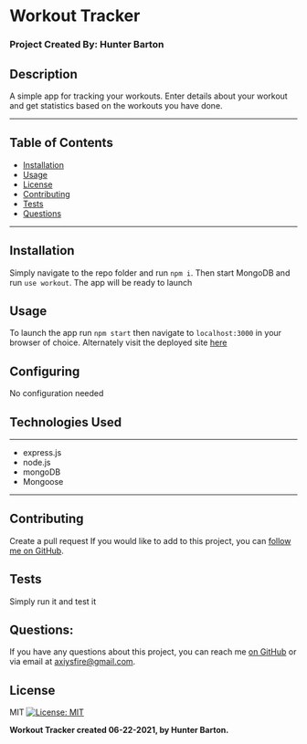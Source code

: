 
#  Workout Tracker

### Project Created By: Hunter Barton
## **Description**
A simple app for tracking your workouts. Enter details about your workout and get statistics based on the workouts you have done.  
  
***
## **Table of Contents**
* [Installation](#installation)
* [Usage](#usage)
* [License](#license) 
* [Contributing](#contributing)
* [Tests](#tests)
* [Questions](#questions)
***
  
## Installation 
Simply navigate to the repo folder and run `npm i`. Then start MongoDB and run `use workout`. The app will be ready to launch

  
## Usage
To launch the app run `npm start` then navigate to `localhost:3000` in your browser of choice. Alternately visit the deployed site [here]()

  
## Configuring
No configuration needed


## Technologies Used
***
* express.js
* node.js
* mongoDB
* Mongoose
***

  
## Contributing
Create a pull request
If you would like to add to this project, you can [follow me on GitHub](https://github.com/mythosmystery).  
  
## Tests
Simply run it and test it
  
## Questions:
If you have any questions about this project, you can reach me [on GitHub](https://github.com/mythosmystery)
or via email at axiysfire@gmail.com.
  
## License
MIT
[![License: MIT](https://img.shields.io/badge/License-MIT-yellow.svg)](https://opensource.org/licenses/MIT)
  
**Workout Tracker created 06-22-2021, by Hunter Barton.** 
  